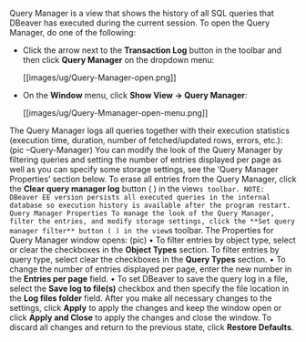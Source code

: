 Query Manager is a view that shows the history of all SQL queries that DBeaver has executed during the current session. To open the Query Manager, do one of the following:
* Click the arrow next to the **Transaction Log** button in the toolbar and then click **Query Manager** on the dropdown menu:

  [[images/ug/Query-Manager-open.png]]  

* On the **Window** menu, click **Show View -> Query Manager**:

  [[images/ug/Query-Mmanager-open-menu.png]] 

The Query Manager logs all queries together with their execution statistics (execution time, duration, number of fetched/updated rows, errors, etc.):
(pic –Query-Manager)
You can modify the look of the Query Manager by filtering queries and setting the number of entries displayed per page as well as you can specify some storage settings, see the ‘Query Manager Properties’ section below.
To erase all entries from the Query Manager, click the **Clear query manager log** button ( ) in the view`s toolbar.
NOTE: DBeaver EE version persists all executed queries in the internal database so execution history is available after the program restart.
Query Manager Properties
To manage the look of the Query Manager, filter the entries, and modify storage settings, click the **Set query manager filter** button ( ) in the view`s toolbar. The Properties for Query Manager window opens:
(pic)
•	To filter entries by object type, select or clear the checkboxes in the **Object Types** section. To filter entries by query type, select clear the checkboxes in the **Query Types** section.
•	To change the number of entries displayed per page, enter the new number in the **Entries per page** field.
•	To set DBeaver to save the query log in a file, select the **Save log to file(s)** checkbox and then specify the file location in the **Log files folder** field.
After you make all necessary changes to the settings, click **Apply** to apply the changes and keep the window open or click **Apply and Close** to apply the changes and close the window. To discard all changes and return to the previous state, click **Restore Defaults**. 
